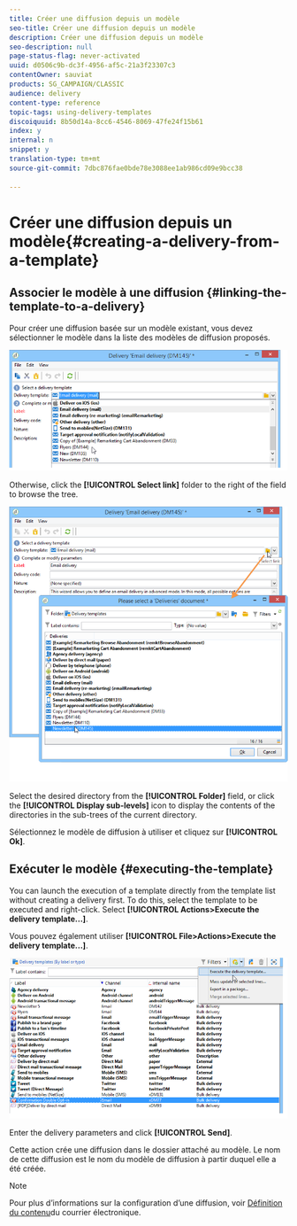 ```yaml
---
title: Créer une diffusion depuis un modèle
seo-title: Créer une diffusion depuis un modèle
description: Créer une diffusion depuis un modèle
seo-description: null
page-status-flag: never-activated
uuid: d0506c9b-dc3f-4956-af5c-21a3f23307c3
contentOwner: sauviat
products: SG_CAMPAIGN/CLASSIC
audience: delivery
content-type: reference
topic-tags: using-delivery-templates
discoiquuid: 8b50d14a-8cc6-4546-8069-47fe24f15b61
index: y
internal: n
snippet: y
translation-type: tm+mt
source-git-commit: 7dbc876fae0bde78e3088ee1ab986cd09e9bcc38

---
```



# Créer une diffusion depuis un modèle{#creating-a-delivery-from-a-template}

## Associer le modèle à une diffusion {#linking-the-template-to-a-delivery}

Pour créer une diffusion basée sur un modèle existant, vous devez sélectionner le modèle dans la liste des modèles de diffusion proposés.

![](assets/s_ncs_user_wizard_select_template.png)

Otherwise, click the **[!UICONTROL Select link]** folder to the right of the field to browse the tree.

![](assets/s_ncs_user_wizard_choose_link.png)

Select the desired directory from the **[!UICONTROL Folder]** field, or click the **[!UICONTROL Display sub-levels]** icon to display the contents of the directories in the sub-trees of the current directory.

Sélectionnez le modèle de diffusion à utiliser et cliquez sur **[!UICONTROL Ok]**.

## Exécuter le modèle {#executing-the-template}

You can launch the execution of a template directly from the template list without creating a delivery first. To do this, select the template to be executed and right-click. Select **[!UICONTROL Actions>Execute the delivery template...]**.

Vous pouvez également utiliser **[!UICONTROL File>Actions>Execute the delivery template...]**.

![](assets/s_ncs_user_template_execute_menu.png)

Enter the delivery parameters and click **[!UICONTROL Send]**.

Cette action crée une diffusion dans le dossier attaché au modèle. Le nom de cette diffusion est le nom du modèle de diffusion à partir duquel elle a été créée.

>[!NOTE]
>
>Pour plus d’informations sur la configuration d’une diffusion, voir [Définition du contenu](../../delivery/using/defining-the-email-content.md)du courrier électronique.
